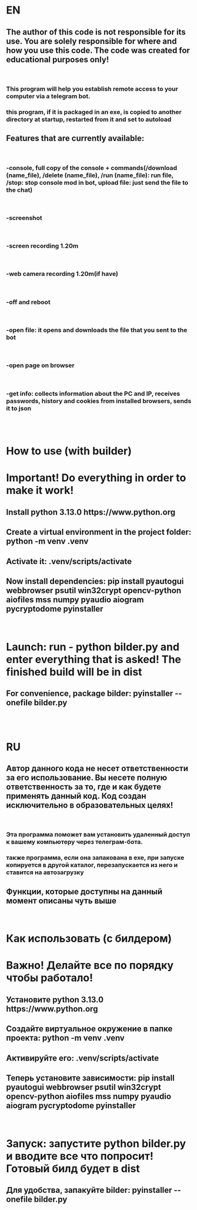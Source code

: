 <h1>EN</h1>
<h2>The author of this code is not responsible for its use. You are solely responsible for where and how you use this code. The code was created for educational purposes only!</h2>
<br>
<h3>This program will help you establish remote access to your computer via a telegram bot.</h3>
<h3>this program, if it is packaged in an exe, is copied to another directory at startup, restarted from it and set to autoload</h3>
<h2>Features that are currently available:</h2>
<br>
<h3>-console, full copy of the console + commands(/download (name_file), /delete (name_file), /run (name_file): run file, /stop: stop console mod in bot, upload file: just send the file to the chat)</h3>
<br>
<h3>-screenshot</h3>
<br>
<h3>-screen recording 1.20m</h3>
<br>
<h3>-web camera recording 1.20m(if have)</h3>
<br>
<h3>-off and reboot</h3>
<br>
<h3>-open file: it opens and downloads the file that you sent to the bot</h3>
<br>
<h3>-open page on browser</h3>
<br>
<h3>-get info: collects information about the PC and IP, receives passwords, history and cookies from installed browsers, sends it to json</h3>
<br>
<br>
<h1>How to use (with builder)</h1>
<h1>Important! Do everything in order to make it work!</h1>
<h2>Install python 3.13.0 https://www.python.org</h2>
<h2>Create a virtual environment in the project folder: python -m venv .venv</h2>
<h2>Activate it: .venv/scripts/activate</h2>
<h2>Now install dependencies: pip install pyautogui webbrowser psutil win32crypt opencv-python aiofiles mss numpy pyaudio aiogram pycryptodome pyinstaller</h2>
<br>
<h1>Launch: run - python bilder.py and enter everything that is asked! The finished build will be in dist</h1>
<h2>For convenience, package bilder: pyinstaller --onefile bilder.py</h2>
<br>
<br>
<h1>RU</h1>
<h2>Автор данного кода не несет ответственности за его использование. Вы несете полную ответственность за то, где и как будете применять данный код. Код создан исключительно в образовательных целях!</h2>
<br>
<h3>Эта программа поможет вам установить удаленный доступ к вашему компьютеру через телеграм-бота.</h3>
<h3>также программа, если она запакована в exe, при запуске копируется в другой каталог, перезапускается из него и ставится на автозагрузку</h3>
<h2>Функции, которые доступны на данный момент описаны чуть выше</h2>
<br>
<h1>Как использовать (с билдером)</h1>
<h1>Важно! Делайте все по порядку чтобы работало!</h1>
<h2>Установите python 3.13.0 https://www.python.org</h2>
<h2>Создайте виртуальное окружение в папке проекта: python -m venv .venv</h2>
<h2>Активируйте его: .venv/scripts/activate</h2>
<h2>Теперь установите зависимости: pip install pyautogui webbrowser psutil win32crypt opencv-python aiofiles mss numpy pyaudio aiogram pycryptodome pyinstaller</h2>
<br>
<h1>Запуск: запустите python bilder.py и вводите все что попросит!Готовый билд будет в dist</h1>
<h2>Для удобства, запакуйте bilder: pyinstaller --onefile bilder.py</h2>
